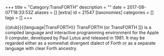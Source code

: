 +++
title = "Category:TransFORTH"
description = ""
date = 2017-08-07T18:33:53Z
aliases = []
[extra]
id = 21547
[taxonomies]
categories = []
tags = []
+++

{{stub}}{{language|TransFORTH}}
TransFORTH (or TransFORTH ][) is a compiled language and interactive programming environment for the Apple II computer, developed by Paul Lutus and released in 1981. It may be regarded either as a somewhat divergent dialect of Forth or as a separate language with clear Forth ancestry.
